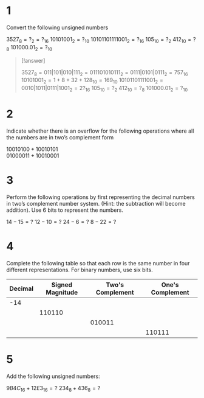 # 1

Convert the following unsigned numbers

$3527_8=?_2=?_{16}$
$10101001_2=?_{10}$
$10101101111001_2=?_{16}$
$105_{10}=?_2$
$412_{10}=?_8$
$101000.01_2=?_{10}$

> [!answer] 
> 
> $3527_8=011|101|010|111_2=011101010111_2=0111|0101|0111_2=757_{16}$
> $10101001_2=1+8+32+128_{10}=169_{10}$
> $10101101111001_2=0010|1011|0111|1001_2=2?_{16}$
> $105_{10}=?_2$
> $412_{10}=?_8$
> $101000.01_2=?_{10}$
# 2

Indicate whether there is an overflow for the following operations where all the numbers are in two’s complement form

$10010100 + 10010101$  
$01000011 + 10010001$

# 3

Perform the following operations by first representing the decimal numbers in two’s complement number system. (Hint: the subtraction will become addition). Use 6 bits to represent the numbers.

$14-15=?$
$12-10=?$
$24-6=?$
$8-22=?$

# 4

Complete the following table so that each row is the same number in four different representations. For binary numbers, use six bits.

| Decimal | Signed Magnitude | Two's Complement | One's Complement |
| ---- | ---- | ---- | ---- |
| -14 |  |  |  |
|  | 110110 |  |  |
|  |  | 010011 |  |
|  |  |  | 110111 |

# 5

Add the following unsigned numbers:

$9B4C_{16}+12E3_{16}=?$
$234_8+436_8=?$

